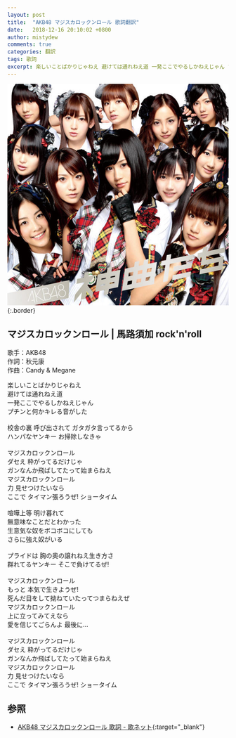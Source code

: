```yaml
---
layout: post
title:  "AKB48 マジスカロックンロール 歌詞翻訳"
date:   2018-12-16 20:10:02 +0800
author: mistydew
comments: true
categories: 翻訳
tags: 歌詞
excerpt: 楽しいことばかりじゃねえ 避けては通れねえ道 一発ここでやるしかねえじゃん プチンと何かキレる音がした
---
```

![神曲たち](/images/cover/misc/神曲たち.jpg){:.border}

## マジスカロックンロール | 馬路須加 rock'n'roll

歌手：AKB48<br>
作詞：秋元康<br>
作曲：Candy & Megane

楽しいことばかりじゃねえ<br>
避けては通れねえ道<br>
一発ここでやるしかねえじゃん<br>
プチンと何かキレる音がした<br>
<br>
校舎の裏 呼び出されて ガタガタ言ってるから<br>
ハンパなヤンキー お掃除しなきゃ<br>
<br>
マジスカロックンロール<br>
ダセえ 粋がってるだけじゃ<br>
ガンなんか飛ばしてたって始まらねえ<br>
マジスカロックンロール<br>
力 見せつけたいなら<br>
ここで タイマン張ろうぜ! ショータイム<br>
<br>
喧嘩上等 明け暮れて<br>
無意味なことだとわかった<br>
生意気な奴をボコボコにしても<br>
さらに強え奴がいる<br>
<br>
プライドは 胸の奥の譲れねえ生き方さ<br>
群れてるヤンキー そこで負けてるぜ!<br>
<br>
マジスカロックンロール<br>
もっと 本気で生きようぜ!<br>
死んだ目をして拗ねていたってつまらねえぜ<br>
マジスカロックンロール<br>
上に立ってみてえなら<br>
愛を信じてごらんよ 最後に…<br>
<br>
マジスカロックンロール<br>
ダセえ 粋がってるだけじゃ<br>
ガンなんか飛ばしてたって始まらねえ<br>
マジスカロックンロール<br>
力 見せつけたいなら<br>
ここで タイマン張ろうぜ! ショータイム

## 参照

* [AKB48 マジスカロックンロール 歌詞 - 歌ネット](https://www.uta-net.com/song/90598){:target="_blank"}
